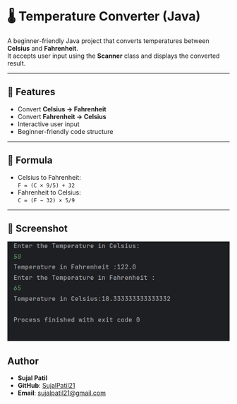 # 🌡️ Temperature Converter (Java)

A beginner-friendly Java project that converts temperatures between **Celsius** and **Fahrenheit**.  
It accepts user input using the **Scanner** class and displays the converted result.

---

## 🚀 Features
- Convert **Celsius → Fahrenheit**
- Convert **Fahrenheit → Celsius**
- Interactive user input
- Beginner-friendly code structure

---

## 📘 Formula
- Celsius to Fahrenheit:  
  `F = (C × 9/5) + 32`
- Fahrenheit to Celsius:  
  `C = (F − 32) × 5/9`

---

## 📸 Screenshot
![Program Output](Output.png)

## Author
- **Sujal Patil**  
- **GitHub**: [SujalPatil21](https://github.com/SujalPatil21)  
- **Email**: sujalpatil21@gmail.com  
